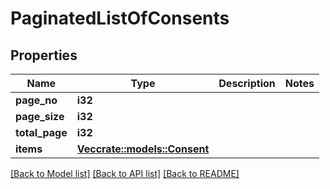 # PaginatedListOfConsents

## Properties

Name | Type | Description | Notes
------------ | ------------- | ------------- | -------------
**page_no** | **i32** |  | 
**page_size** | **i32** |  | 
**total_page** | **i32** |  | 
**items** | [**Vec<crate::models::Consent>**](Consent.md) |  | 

[[Back to Model list]](../README.md#documentation-for-models) [[Back to API list]](../README.md#documentation-for-api-endpoints) [[Back to README]](../README.md)


